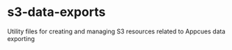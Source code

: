 # s3-data-exports
Utility files for creating and managing S3 resources related to Appcues data exporting
